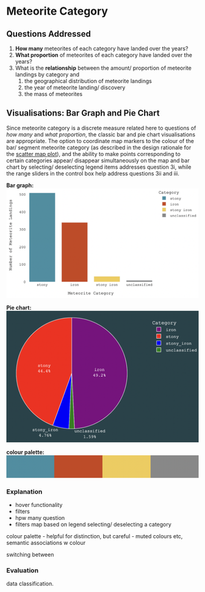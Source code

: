 # Meteorite Category

## Questions Addressed
1. **How many** meteorites of each category have landed over the years?
2. **What proportion** of meteorites of each category have landed over the years?
3. What is the **relationship** between the amount/ proportion of meteorite landings by category and
   1. the geographical distribution of meteorite landings
   2. the year of meteorite landing/ discovery
   3. the mass of meteorites

## Visualisations: Bar Graph and Pie Chart

Since meteorite category is a discrete measure related here to questions of *how many* and 
*what proportion*, the classic bar and pie chart visualisations are appropriate. The option to coordinate
map markers to the colour of the bar/ segment meteorite category (as described in the design rationale for
the [scatter map plot](scatter_plot_map.md)), and the ability to make points corresponding to certain
categories appear/ disappear simultaneously on the map and bar chart by selecting/ deselecting legend
items addresses question 3i, while the range sliders in the control box help address questions 3ii and iii.

**Bar graph:**
![](images/bar%20graph.png)

**Pie chart:**
![](images/pie%20chart.png)

**colour palette:**
![](images/category%20colour%20palette.png)


### Explanation

- hover functionality
- filters
- hpw many question
- filters map based on legend selecting/ deselecting a category

colour palette - helpful for distinction, but careful - muted colours etc, semantic associations w colour

switching between

### Evaluation

data classification.